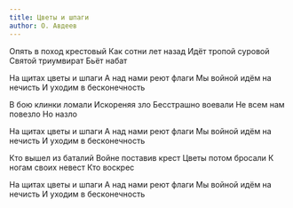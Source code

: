 ```yaml
---
title: Цветы и шпаги
author: О. Авдеев
---
```


Опять в поход крестовый
Как сотни лет назад
Идёт тропой суровой
Святой триумвират
Бьёт набат

На щитах цветы и шпаги
А над нами реют флаги
Мы войной идём на нечисть
И уходим в бесконечность

В бою клинки ломали
Искореняя зло
Бесстрашно воевали
Не всем нам повезло
Но назло

На щитах цветы и шпаги
А над нами реют флаги
Мы войной идём на нечисть
И уходим в бесконечность

Кто вышел из баталий
Войне поставив крест
Цветы потом бросали
К ногам своих невест
Кто воскрес

На щитах цветы и шпаги
А над нами реют флаги
Мы войной идём на нечисть
И уходим в бесконечность

